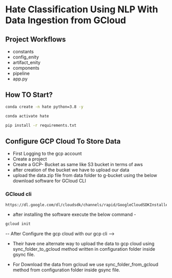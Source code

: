 # Hate Classification Using NLP With Data Ingestion from GCloud

## Project Workflows

- constants
- config_enity
- artifact_enity
- components
- pipeline
- app.py


## How TO Start?

```bash
conda create -n hate python=3.8 -y
```

```bash
conda activate hate
```

```bash
pip install -r requirements.txt
```

## Configure GCP Cloud To Store Data

- First Logging to the gcp account
- Create a project  
- Create a GCP- Bucket as same like S3 bucket in terms of aws
- after creation of the bucket we have to upload our data
- upload the data.zip file from data folder to g-bucket using the below download software for GCloud CLI

### GCloud cli

```bash
https://dl.google.com/dl/cloudsdk/channels/rapid/GoogleCloudSDKInstaller.exe
```

- after installing the software execute the below command -

```bash
gcloud init
```

-- After Configure the gcp cloud with our gcp cli -->

- Their have one alternate way to upload the data to gcp cloud using sync_folder_to_gcloud method written in configuration folder inside gsync file.

- For Download the data from gcloud we use sync_folder_from_gcloud method from configuration folder inside gsync file.
